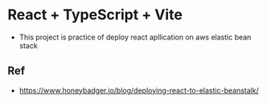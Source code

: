 # React + TypeScript + Vite

- This project is practice of deploy react apllication on aws elastic bean stack

## Ref

- https://www.honeybadger.io/blog/deploying-react-to-elastic-beanstalk/
